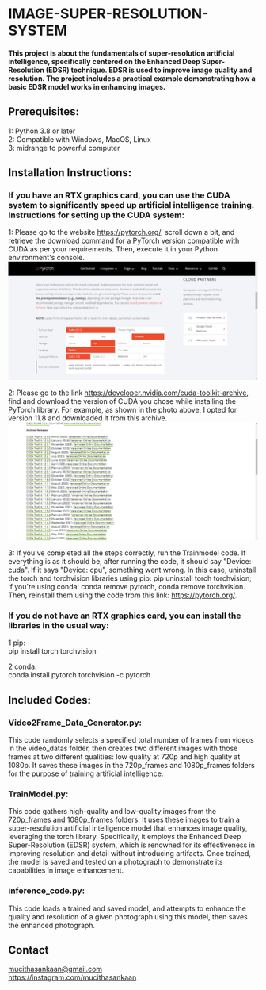 
# IMAGE-SUPER-RESOLUTION-SYSTEM

#### This project is about the fundamentals of super-resolution artificial intelligence, specifically centered on the Enhanced Deep Super-Resolution (EDSR) technique. EDSR is used to improve image quality and resolution. The project includes a practical example demonstrating how a basic EDSR model works in enhancing images.

## Prerequisites:
1: Python 3.8 or later <br>
2: Compatible with Windows, MacOS, Linux <br>
3: midrange to powerful computer

## Installation Instructions:

### If you have an RTX graphics card, you can use the CUDA system to significantly speed up artificial intelligence training. Instructions for setting up the CUDA system:

1: Please go to the website https://pytorch.org/, scroll down a bit, and retrieve the download command for a PyTorch version compatible with CUDA as per your requirements. Then, execute it in your Python environment's console.
![pytorch](ReadMe_images/pytorch.png)

2: Please go to the link https://developer.nvidia.com/cuda-toolkit-archive, find and download the version of CUDA you chose while installing the PyTorch library. For example, as shown in the photo above, I opted for version 11.8 and downloaded it from this archive.
![cuda archive](ReadMe_images/cuda_archive.png)

3: If you've completed all the steps correctly, run the Trainmodel code. If everything is as it should be, after running the code, it should say "Device: cuda". If it says "Device: cpu", something went wrong. In this case, uninstall the torch and torchvision libraries using pip: pip uninstall torch torchvision; if you're using conda: conda remove pytorch, conda remove torchvision. Then, reinstall them using the code from this link: https://pytorch.org/.

### If you do not have an RTX graphics card, you can install the libraries in the usual way:
1 pip: <br>
pip install torch torchvision

2 conda: <br>
conda install pytorch torchvision -c pytorch

## Included Codes:
### Video2Frame_Data_Generator.py:
This code randomly selects a specified total number of frames from videos in the video_datas folder, then creates two different images with those frames at two different qualities: low quality at 720p and high quality at 1080p. It saves these images in the 720p_frames and 1080p_frames folders for the purpose of training artificial intelligence.

### TrainModel.py:
This code gathers high-quality and low-quality images from the 720p_frames and 1080p_frames folders. It uses these images to train a super-resolution artificial intelligence model that enhances image quality, leveraging the torch library. Specifically, it employs the Enhanced Deep Super-Resolution (EDSR) system, which is renowned for its effectiveness in improving resolution and detail without introducing artifacts. Once trained, the model is saved and tested on a photograph to demonstrate its capabilities in image enhancement.

### inference_code.py:
This code loads a trained and saved model, and attempts to enhance the quality and resolution of a given photograph using this model, then saves the enhanced photograph.


## Contact
mucithasankaan@gmail.com <br>
https://instagram.com/mucithasankaan
